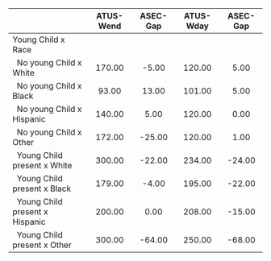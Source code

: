 
|                      |    ATUS-Wend |     ASEC-Gap |    ATUS-Wday |     ASEC-Gap |
| -------------------- | :----------: | :----------: | :----------: | :----------: |
| Young Child x Race   |              |              |              |              |
| &nbsp;&nbsp;No young Child x White |       170.00 |        -5.00 |       120.00 |         5.00 |
| &nbsp;&nbsp;No young Child x Black |        93.00 |        13.00 |       101.00 |         5.00 |
| &nbsp;&nbsp;No young Child x Hispanic |       140.00 |         5.00 |       120.00 |         0.00 |
| &nbsp;&nbsp;No young Child x Other |       172.00 |       -25.00 |       120.00 |         1.00 |
| &nbsp;&nbsp;Young Child present x White |       300.00 |       -22.00 |       234.00 |       -24.00 |
| &nbsp;&nbsp;Young Child present x Black |       179.00 |        -4.00 |       195.00 |       -22.00 |
| &nbsp;&nbsp;Young Child present x Hispanic |       200.00 |         0.00 |       208.00 |       -15.00 |
| &nbsp;&nbsp;Young Child present x Other |       300.00 |       -64.00 |       250.00 |       -68.00 |

